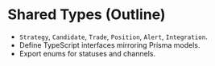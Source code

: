 # Shared Types (Outline)

- `Strategy`, `Candidate`, `Trade`, `Position`, `Alert`, `Integration`.
- Define TypeScript interfaces mirroring Prisma models.
- Export enums for statuses and channels.
